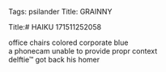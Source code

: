 Tags: psilander
Title: GRAINNY
  
Title:# HAIKU 171511252058  
  
office chairs colored corporate blue  
a phonecam unable to provide propr context  
delftie™ got back his homer  
